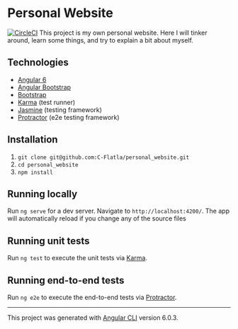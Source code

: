 # Personal Website
[![CircleCI](https://circleci.com/gh/C-Flatla/personal_website/tree/master.svg?style=svg&circle-token=2df60417e7c64708414f93ceed2cd3542a11a60c)](https://circleci.com/gh/C-Flatla/personal_website/tree/master)
This project is my own personal website. Here I will tinker around, learn some things, and try to explain a bit about myself.

## Technologies
- [Angular 6](https://angular.io/)
- [Angular Bootstrap](https://ng-bootstrap.github.io/#/home)
- [Bootstrap](https://getbootstrap.com)
- [Karma](https://karma-runner.github.io) (test runner)
- [Jasmine](https://jasmine.github.io/) (testing framework)
- [Protractor](http://www.protractortest.org/) (e2e testing framework)

## Installation
1. `git clone git@github.com:C-Flatla/personal_website.git`
2. `cd personal_website`
3. `npm install`

## Running locally
Run `ng serve` for a dev server. Navigate to `http://localhost:4200/`. The app will automatically reload if you change any of the source files

## Running unit tests

Run `ng test` to execute the unit tests via [Karma](https://karma-runner.github.io).

## Running end-to-end tests

Run `ng e2e` to execute the end-to-end tests via [Protractor](http://www.protractortest.org/).

---
This project was generated with [Angular CLI](https://github.com/angular/angular-cli) version 6.0.3.
